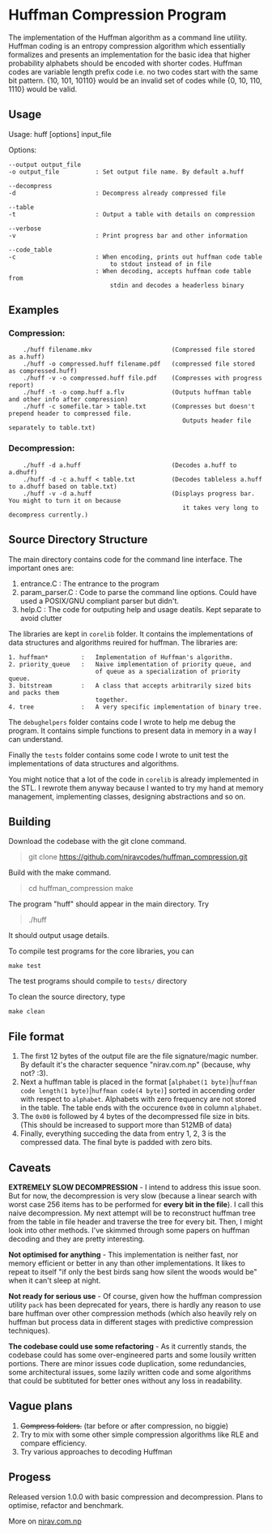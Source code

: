 # Huffman Compression Program
The implementation of the Huffman algorithm as a command line utility. Huffman coding is an entropy compression algorithm which essentially formalizes and presents an implementation for the basic idea that higher probability alphabets should be encoded with shorter codes. Huffman codes are variable length prefix code i.e. no two codes start with the same bit pattern. {10, 101, 10110} would be an invalid set of codes while {0, 10, 110, 1110} would be valid.

## Usage
Usage: huff [options] input_file  

Options:  

    --output output_file
    -o output_file          : Set output file name. By default a.huff  

    --decompress
    -d                      : Decompress already compressed file  

    --table
    -t                      : Output a table with details on compression

    --verbose
    -v                      : Print progress bar and other information

    --code_table
    -c                      : When encoding, prints out huffman code table 
                                to stdout instead of in file
                            : When decoding, accepts huffman code table from 
                                stdin and decodes a headerless binary

## Examples

### Compression:

        ./huff filename.mkv                      (Compressed file stored as a.huff)        
        ./huff -o compressed.huff filename.pdf   (compressed file stored as compressed.huff)
        ./huff -v -o compressed.huff file.pdf    (Compresses with progress report)
        ./huff -t -o comp.huff a.flv             (Outputs huffman table and other info after compression)
        ./huff -c somefile.tar > table.txt       (Compresses but doesn't prepend header to compressed file.
                                                    Outputs header file separately to table.txt)

### Decompression:

        ./huff -d a.huff                         (Decodes a.huff to a.dhuff)
        ./huff -d -c a.huff < table.txt          (Decodes tableless a.huff to a.dhuff based on table.txt)
        ./huff -v -d a.huff                      (Displays progress bar. You might to turn it on because
                                                    it takes very long to decompress currently.)

## Source Directory Structure
The main directory contains code for the command line interface. The important ones are:

1. entrance.C       :   The entrance to the program
2. param_parser.C   :   Code to parse the command line options. Could have used
                        a POSIX/GNU compliant parser but didn't.
3. help.C           :   The code for outputing help and usage deatils. Kept separate
                        to avoid clutter

The libraries are kept in `corelib` folder. It contains the implementations 
of data structures and algorithms reuired for huffman. The libraries are:

    1. huffman*         :   Implementation of Huffman's algorithm.
    2. priority_queue   :   Naive implementation of priority queue, and
                            of queue as a specialization of priority queue.
    3. bitstream        :   A class that accepts arbitrarily sized bits and packs them
                            together.
    4. tree             :   A very specific implementation of binary tree.

The `debughelpers` folder contains code I wrote to help me debug the program. It
contains simple functions to present data in memory in a way I can understand.

Finally the `tests` folder contains some code I wrote to unit test the implementations of
data structures and algorithms.

You might notice that a lot of the code in `corelib` is already implemented in the STL. 
I rewrote them anyway because I wanted to try my hand at memory management, implementing
classes, designing abstractions and so on. 

## Building
Download the codebase with the git clone command.
> git clone https://github.com/niravcodes/huffman_compression.git 

Build with the make command.

> cd huffman_compression
> make

The program "huff" should appear in the main directory. Try
> ./huff 

It should output usage details.

To compile test programs for the core libraries, you can 

    make test

The test programs should compile to `tests/` directory

To clean the source directory, type 
    
    make clean

## File format 
1. The first 12 bytes of the output file are the file signature/magic number. By default it's the character sequence "nirav.com.np" (because, why not? :3).
2. Next a huffman table is placed in the format [`alphabet(1 byte)`|`huffman code length(1 byte)`|`huffman code(4 byte)`] sorted in accending order with respect to `alphabet`. Alphabets with zero frequency are not stored in the table. The table ends with the occurence `0x00` in column `alphabet`.
3. The `0x00` is followed by 4 bytes of the decompressed file size in bits. (This should be increased to support more than 512MB of data)
4. Finally, everything succeding the data from entry 1, 2, 3 is the compressed data. The final byte is padded with zero bits.

## Caveats
**EXTREMELY SLOW DECOMPRESSION** - I intend to address this issue soon. But for now, the decompression is very slow (because a linear search with worst case 256 items has to be performed for **every bit in the file**). I call this naive decompression. My next attempt will be to reconstruct huffman tree from the table in file header and traverse the tree for every bit. Then, I might look into other methods. I've skimmed through some papers on huffman decoding and they are pretty interesting.

**Not optimised for anything** - This implementation is neither fast, nor memory efficient or better in any than other implementations. It likes to repeat to itself "if only the best birds sang how silent the woods would be" when it can't sleep at night.

**Not ready for serious use** - Of course, given how the huffman compression utility `pack` has been deprecated for years, there is hardly any reason to use bare huffman over other compression methods (which also heavily rely on huffman but process data in different stages with predictive compression techniques).

**The codebase could use some refactoring** - As it currently stands, the codebase could has some over-engineered parts and some lousily written portions. There are minor issues code duplication, some redundancies, some architectural issues, some lazily written code and some algorithms that could be subtituted for better ones without any loss in readability.

## Vague plans
1. <s>Compress folders.</s> (tar before or after compression, no biggie)
2. Try to mix with some other simple compression algorithms like RLE and compare efficiency.
3. Try various approaches to decoding Huffman

## Progess
Released version 1.0.0 with basic compression and decompression. Plans to optimise, refactor and benchmark.

More on [nirav.com.np](https://nirav.com.np)